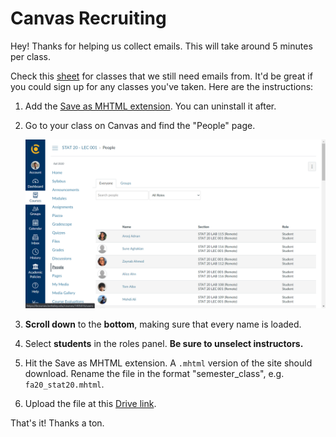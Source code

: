 # Canvas Recruiting

Hey! Thanks for helping us collect emails. This will take around 5 minutes per class.

Check this [sheet](https://docs.google.com/spreadsheets/d/1lSrrHcgt_5UpUJpAE4KqYf8afYyY8yeqF2IwgIdoEMg/edit#gid=1692144881) for classes that we still need emails from. It'd be great if you could sign up for any classes you've taken. Here are the instructions:

1. Add the [Save as MHTML extension](https://chrome.google.com/webstore/detail/save-as-mhtml/ahgakckdonjmnpnegjcamhagackmjpei/related?hl=en). You can uninstall it after.

2. Go to your class on Canvas and find the "People" page.

   ![](guide/bcourses.png)

3. **Scroll down** to the **bottom**, making sure that every name is loaded.

4. Select **students** in the roles panel. **Be sure to unselect instructors.**

5. Hit the Save as MHTML extension. A ``.mhtml`` version of the site should download. Rename the file in the format "semester_class", e.g. ``fa20_stat20.mhtml``.

6. Upload the file at this [Drive link](https://drive.google.com/drive/folders/1bSB4TCswGV5WMLQbOMRL9Fh981_JkagW?usp=sharing).

That's it! Thanks a ton.
